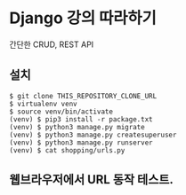 # Django 강의 따라하기

간단한 CRUD, REST API

## 설치
```
$ git clone THIS_REPOSITORY_CLONE_URL
$ virtualenv venv
$ source venv/bin/activate
(venv) $ pip3 install -r package.txt
(venv) $ python3 manage.py migrate
(venv) $ python3 manage.py createsuperuser
(venv) $ python3 manage.py runserver
(venv) $ cat shopping/urls.py
```
## 웹브라우저에서 URL 동작 테스트.
